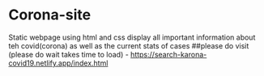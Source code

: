 # Corona-site
Static webpage using html and css display all important information about teh covid(corona) as well as the current stats of cases
##please do visit (please do wait takes time to load) - https://search-karona-covid19.netlify.app/index.html
